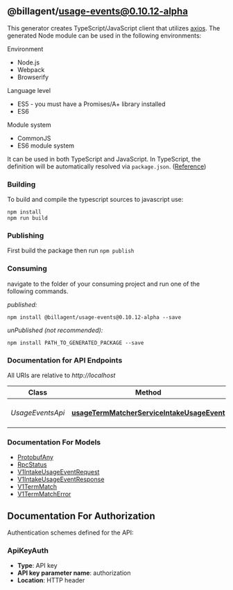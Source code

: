 ## @billagent/usage-events@0.10.12-alpha

This generator creates TypeScript/JavaScript client that utilizes [axios](https://github.com/axios/axios). The generated Node module can be used in the following environments:

Environment
* Node.js
* Webpack
* Browserify

Language level
* ES5 - you must have a Promises/A+ library installed
* ES6

Module system
* CommonJS
* ES6 module system

It can be used in both TypeScript and JavaScript. In TypeScript, the definition will be automatically resolved via `package.json`. ([Reference](https://www.typescriptlang.org/docs/handbook/declaration-files/consumption.html))

### Building

To build and compile the typescript sources to javascript use:
```
npm install
npm run build
```

### Publishing

First build the package then run `npm publish`

### Consuming

navigate to the folder of your consuming project and run one of the following commands.

_published:_

```
npm install @billagent/usage-events@0.10.12-alpha --save
```

_unPublished (not recommended):_

```
npm install PATH_TO_GENERATED_PACKAGE --save
```

### Documentation for API Endpoints

All URIs are relative to *http://localhost*

Class | Method | HTTP request | Description
------------ | ------------- | ------------- | -------------
*UsageEventsApi* | [**usageTermMatcherServiceIntakeUsageEvent**](docs/UsageEventsApi.md#usagetermmatcherserviceintakeusageevent) | **POST** /product/usage-intake | Process a usage event


### Documentation For Models

 - [ProtobufAny](docs/ProtobufAny.md)
 - [RpcStatus](docs/RpcStatus.md)
 - [V1IntakeUsageEventRequest](docs/V1IntakeUsageEventRequest.md)
 - [V1IntakeUsageEventResponse](docs/V1IntakeUsageEventResponse.md)
 - [V1TermMatch](docs/V1TermMatch.md)
 - [V1TermMatchError](docs/V1TermMatchError.md)


<a id="documentation-for-authorization"></a>
## Documentation For Authorization


Authentication schemes defined for the API:
<a id="ApiKeyAuth"></a>
### ApiKeyAuth

- **Type**: API key
- **API key parameter name**: authorization
- **Location**: HTTP header

